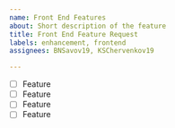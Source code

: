 ```yaml
---
name: Front End Features
about: Short description of the feature
title: Front End Feature Request
labels: enhancement, frontend
assignees: BNSavov19, KSChervenkov19

---
```


- [ ] Feature
- [ ] Feature
- [ ] Feature
- [ ] Feature
